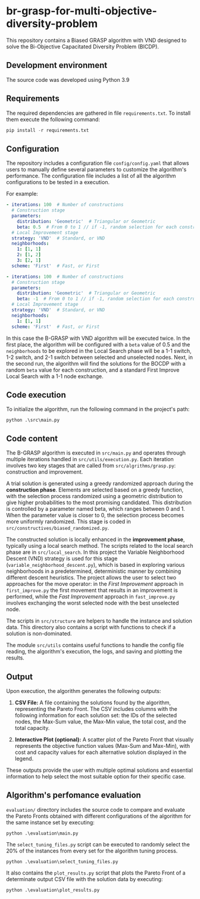 # br-grasp-for-multi-objective-diversity-problem
This repository contains a Biased GRASP algorithm with VND designed to solve the Bi-Objective Capacitated Diversity Problem (BICDP).

## Development environment

The source code was developed using Python 3.9

## Requirements

The required dependencies are gathered in file ```requirements.txt```. To install them execute the following command:

```python
pip install -r requirements.txt
```

## Configuration
The repository includes a configuration file ```config/config.yaml``` that allows users to manually define several parameters to customize the algorithm's performance. The configuration file includes a list of all the algorithm configurations to be tested in a execution.

For example:

```yaml
- iterations: 100  # Number of constructions
  # Construction stage
  parameters:
    distribution: 'Geometric'  # Triangular or Geometric
    beta: 0.5  # From 0 to 1 // if -1, random selection for each construction
  # Local Improvement stage
  strategy: 'VND'  # Standard, or VND
  neighborhoods:
    1: [1, 1]
    2: [1, 2]
    3: [2, 1]
  scheme: 'First'  # Fast, or First

- iterations: 100  # Number of constructions
  # Construction stage
  parameters:
    distribution: 'Geometric'  # Triangular or Geometric
    beta: -1  # From 0 to 1 // if -1, random selection for each construction
  # Local Improvement stage
  strategy: 'VND'  # Standard, or VND
  neighborhoods:
    1: [1, 1]
  scheme: 'First'  # Fast, or First
```

In this case the B-GRASP with VND algorithm will be executed twice. In the first place, the algorithm will be configured with a `beta` value of 0.5 and the `neighborhoods` to be explored in the Local Search phase will be a 1-1 switch, 1-2 switch, and 2-1 switch between selected and unselected nodes. Next, in the second run, the algorithm will find the solutions for the BOCDP with a random `beta` value for each construction, and a standard First Improve Local Search with a 1-1 node exchange.

## Code execution

To initialize the algorithm, run the following command in the project's path:

```console
python .\src\main.py
```

## Code content

The B-GRASP algorithm is executed in ```src/main.py``` and operates through multiple iterations handled in ```src/utils/execution.py```. Each iteration involves two key stages that are called from ```src/algrithms/grasp.py```: construction and improvement.

A trial solution is generated using a greedy randomized approach during the **construction phase**. Elements are selected based on a greedy function, with the selection process randomized using a geometric distribution to give higher probabilities to the most promising candidated. This distribution is controlled by a parameter named beta, which ranges between 0 and 1. When the parameter value is closer to 0, the selection process becomes more uniformly randomized. This stage is coded in ```src/constructives/biased_randomized.py```.

The constructed solution is locally enhanced in the **improvement phase**, typically using a local search method. The scripts related to the local search phase are in ```src/local_search```. In this project the Variable Neighborhood Descent (VND) strategy is used for this stage (```variable_neighborhood_descent.py```), which is based in exploring various neighborhoods in a predetermined, deterministic manner by combining different descent heuristics. The project allows the user to select two approaches for the move operator: in the *First Improvement* approach in ```first_improve.py``` the first movement that results in an improvement is performed, while the *Fast Improvement* approach in ```fast_improve.py``` involves exchanging the worst selected node with the best unselected node.


The scripts in ```src/structure``` are helpers to handle the instance and solution data. This directory also contains a script with functions to check if a solution is non-dominated.

The module ```src/utils``` contains useful functions to handle the config file reading, the algorithm's execution, the logs, and saving and plotting the results.


## Output

Upon execution, the algorithm generates the following outputs:

1.	**CSV File:** A file containing the solutions found by the algorithm, representing the Pareto Front. The CSV includes columns with the following information for each solution set: the IDs of the selected nodes, the Max-Sum value, the Max-Min value, the total cost, and the total capacity.

2.	**Interactive Plot (optional):** A scatter plot of the Pareto Front that visually represents the objective function values (Max-Sum and Max-Min), with cost and capacity values for each alternative solution displayed in the legend.

These outputs provide the user with multiple optimal solutions and essential information to help select the most suitable option for their specific case.


## Algorithm's perfomance evaluation

```evaluation/``` directory includes the source code to compare and evaluate the Pareto Fronts obtained with different configurations of the algorithm for the same instance set by executing:

```console
python .\evaluation\main.py
```

The ```select_tuning_files.py``` script can be executed to randomly select the 20% of the instances from every set for the algorithm tuning process.

```console
python .\evaluation\select_tuning_files.py
```

It also contains the ```plot_results.py``` script that plots the Pareto Front of a determinate output CSV file with the solution data by executing:

```console
python .\evaluation\plot_results.py
```
